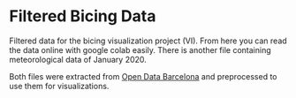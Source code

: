 # Filtered Bicing Data

Filtered data for the bicing visualization project (VI). From here you can read the data online with google colab easily. There is another file containing meteorological data of January 2020.

Both files were extracted from [Open Data Barcelona](https://opendata-ajuntament.barcelona.cat/en) and preprocessed to use them for visualizations.
